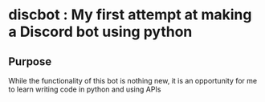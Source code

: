 # discbot : My first attempt at making a Discord bot using python

## Purpose
While the functionality of this bot is nothing new, it is an opportunity for me to learn writing code in python and using APIs

